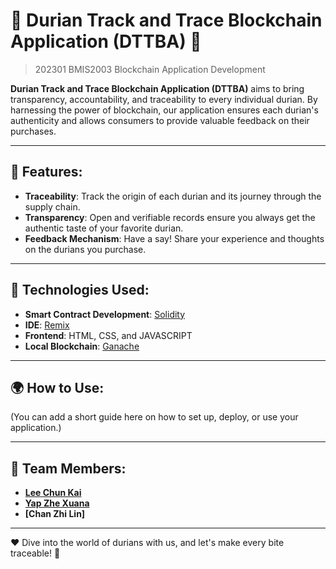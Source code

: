 # 🌳 Durian Track and Trace Blockchain Application (DTTBA) 🍈

> 202301 BMIS2003 Blockchain Application Development

**Durian Track and Trace Blockchain Application (DTTBA)** aims to bring transparency, accountability, and traceability to every individual durian. By harnessing the power of blockchain, our application ensures each durian's authenticity and allows consumers to provide valuable feedback on their purchases.

---

## 🌟 Features:

- **Traceability**: Track the origin of each durian and its journey through the supply chain.
- **Transparency**: Open and verifiable records ensure you always get the authentic taste of your favorite durian.
- **Feedback Mechanism**: Have a say! Share your experience and thoughts on the durians you purchase.

---

## 🔧 Technologies Used:

- **Smart Contract Development**: [Solidity](https://soliditylang.org/)
- **IDE**: [Remix](https://remix.ethereum.org/)
- **Frontend**: HTML, CSS, and JAVASCRIPT
- **Local Blockchain**: [Ganache](https://www.trufflesuite.com/ganache)

---

## 🌍 How to Use:

(You can add a short guide here on how to set up, deploy, or use your application.)

---

## 👥 Team Members:

- **[Lee Chun Kai](https://github.com/BananaKing123)**
- **[Yap Zhe Xuana](https://github.com/yapzhexuan)**
- **[Chan Zhi Lin]**

---

❤️ Dive into the world of durians with us, and let's make every bite traceable! 🍈

